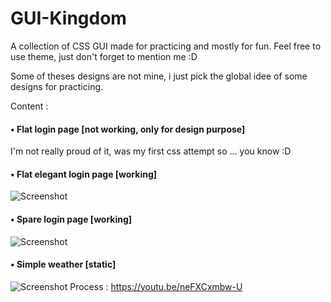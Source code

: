 # GUI-Kingdom
A collection of CSS GUI made for practicing and mostly for fun.
Feel free to use theme, just don't forget to mention me :D

Some of theses designs are not mine, i just pick the global idee of some designs for practicing.

Content :

  #### • Flat login page [not working, only for design purpose]
  I'm not really proud of it, was my first css attempt so ... you know :D

  #### • Flat elegant login page [working]
  ![Screenshot](https://github.com/HomardBoy/GUI-Kingdom/blob/master/Flat_Elegant_Login_Page/Screenshot.png)
  
  #### • Spare login page [working]
  ![Screenshot](https://github.com/HomardBoy/GUI-Kingdom/blob/master/Spare_Flat_Login/Screenshot.png)

  #### • Simple weather [static]
   ![Screenshot](https://github.com/HomardBoy/GUI-Kingdom/blob/master/Simple-weather/Screenshot.png)
   Process : https://youtu.be/neFXCxmbw-U
